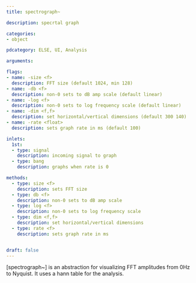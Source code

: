 ```yaml
---
title: spectrograph~

description: specrtal graph

categories:
- object

pdcategory: ELSE, UI, Analysis

arguments:

flags:
- name: -size <f>
  description: FFT size (default 1024, min 128)
- name: -db <f>
  description: non-0 sets to dB amp scale (default linear)
- name: -log <f>
  description: non-0 sets to log frequency scale (default linear)
- name: -dim <f,f>
  description: set horizontal/vertical dimensions (default 300 140)
- name: -rate <float>
  description: sets graph rate in ms (default 100)

inlets:
  1st:
  - type: signal
    description: incoming signal to graph
  - type: bang
    description: graphs when rate is 0

methods:
  - type: size <f>
    description: sets FFT size
  - type: db <f>
    description: non-0 sets to dB amp scale
  - type: log <f>
    description: non-0 sets to log frequency scale
  - type: dim <f,f>
    description: set horizontal/vertical dimensions
  - type: rate <f>
    description: sets graph rate in ms


draft: false
---
```


[spectrograph~] is an abstraction for visualizing FFT amplitudes from 0Hz to Nyquist. It uses a hann table for the analysis.
